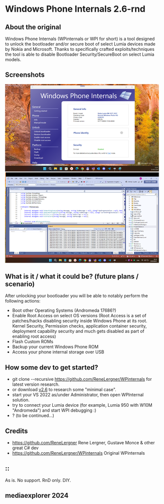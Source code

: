 # Windows Phone Internals 2.6-rnd

## About the original
Windows Phone Internals (WPinternals or WPI for short) is a tool designed to unlock the bootloader and/or secure boot of select Lumia devices made by Nokia and Microsoft.
Thanks to specifically crafted exploits/techniques the tool is able to disable Bootloader Security/SecureBoot on select Lumia models.

## Screenshots
![WPI 2.6](Images/shot1.png)
![WPI Debugging](Images/shot2.png)

## What is it / what it could be? (future plans / scenario)
After unlocking your bootloader you will be able to notably perform the following actions:
- Boot other Operating Systems (Andromeda 17686?)
- Enable Root Access on select OS versions (Root Access is a set of patches/hacks disabling security inside Windows Phone at its root. Kernel Security, Permission checks, application container security, deployment capability security and much gets disabled as part of enabling root access)
- Flash Custom ROMs
- Backup your current Windows Phone ROM
- Access your phone internal storage over USB

## How some dev to get started?
- git clone --recursive https://github.com/ReneLergner/WPinternals for latest version research.
- or download [v2.6](https://github.com/ReneLergner/WPinternals/releases/tag/2.6) to research some "minimal case".
- start your VS 2022 as/under Administrator, then open WPInternal solution.
- try to connect your Lumia device (for example, Lumia 950 with W10M "Andromeda") and start WPI debugging :)
- ? (to be continued...) 

## Credits
- https://github.com/ReneLergner Rene Lergner, Gustave Monce & other great C# dev
- https://github.com/ReneLergner/WPinternals Original WPinternals

## ::
As is. No support. RnD only. DIY.

## mediaexplorer 2024
